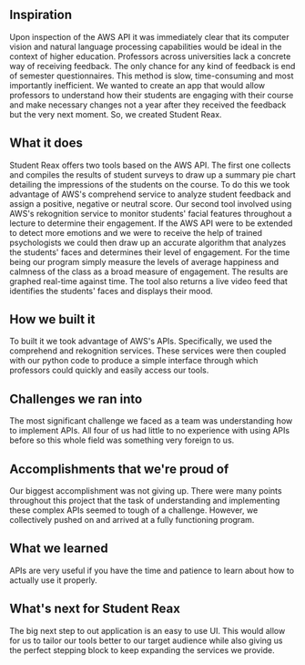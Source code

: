 ## Inspiration  
Upon inspection of the AWS API it was immediately clear that its computer vision and natural language processing capabilities would be ideal in the context of higher education. Professors across universities lack a concrete way of receiving feedback. The only chance for any kind of feedback is end of semester questionnaires. This method is slow, time-consuming and most importantly inefficient. We wanted to create an app that would allow professors to understand how their students are engaging with their course and make necessary changes not a year after they received the feedback but the very next moment. So, we created Student Reax.

## What it does  
Student Reax offers two tools based on the AWS API. The first one collects and compiles the results of student surveys to draw up a summary pie chart detailing the impressions of the students on the course. To do this we took advantage of AWS's comprehend service to analyze student feedback and assign a positive, negative or neutral score. Our second tool involved using AWS's rekognition service to monitor students' facial features throughout a lecture to determine their engagement. If the AWS API were to be extended to detect more emotions and we were to receive the help of trained psychologists we could then draw up an accurate algorithm that analyzes the students' faces and determines their level of engagement. For the time being our program simply measure the levels of average happiness and calmness of the class as a broad measure of engagement. The results are graphed real-time against time. The tool also returns a live video feed that identifies the students' faces and displays their mood.

## How we built it  
To built it we took advantage of AWS's APIs. Specifically, we used the comprehend and rekognition services. These services were then coupled with our python code to produce a simple interface through which professors could quickly and easily access our tools.

## Challenges we ran into  
The most significant challenge we faced as a team was understanding how to implement APIs. All four of us had little to no experience with using APIs before so this whole field was something very foreign to us.

## Accomplishments that we're proud of  
Our biggest accomplishment was not giving up. There were many points throughout this project that the task of understanding and implementing these complex APIs seemed to tough of a challenge. However, we collectively pushed on and arrived at a fully functioning program.

## What we learned  
APIs are very useful if you have the time and patience to learn about how to actually use it properly.

## What's next for Student Reax  
The big next step to out application is an easy to use UI. This would allow for us to tailor our tools better to our target audience while also giving us the perfect stepping block to keep expanding the services we provide.
